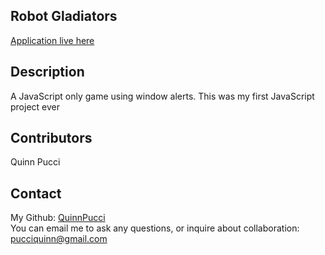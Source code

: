 ## Robot Gladiators

  [Application live here](https://quinnpucci.github.io/robot-gladiators/)

  ## Description
  A JavaScript only game using window alerts. This was my first JavaScript project ever

  ## Contributors
  Quinn Pucci
  
  ## Contact
  My Github: [QuinnPucci](https://github.com/QuinnPucci)
  </br>
  You can email me to ask any questions, or inquire about collaboration: pucciquinn@gmail.com
